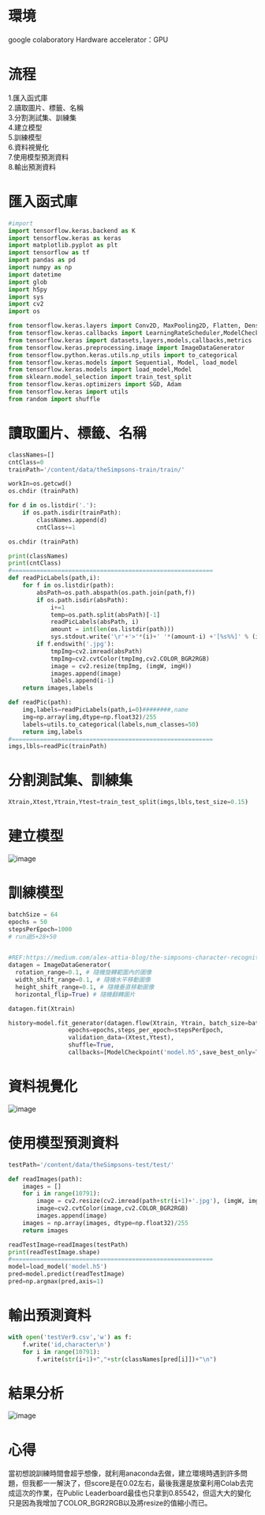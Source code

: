 環境
=======
google colaboratory
Hardware accelerator：GPU

流程
=======
1.匯入函式庫\
2.讀取圖片、標籤、名稱\
3.分割測試集、訓練集\
4.建立模型\
5.訓練模型\
6.資料視覺化\
7.使用模型預測資料\
8.輸出預測資料

匯入函式庫
=======
```python
#import
import tensorflow.keras.backend as K
import tensorflow.keras as keras
import matplotlib.pyplot as plt
import tensorflow as tf
import pandas as pd
import numpy as np
import datetime
import glob
import h5py
import sys
import cv2
import os

from tensorflow.keras.layers import Conv2D, MaxPooling2D, Flatten, Dense,Dropout,LeakyReLU,BatchNormalization
from tensorflow.keras.callbacks import LearningRateScheduler,ModelCheckpoint
from tensorflow.keras import datasets,layers,models,callbacks,metrics
from tensorflow.keras.preprocessing.image import ImageDataGenerator
from tensorflow.python.keras.utils.np_utils import to_categorical
from tensorflow.keras.models import Sequential, Model, load_model
from tensorflow.keras.models import load_model,Model
from sklearn.model_selection import train_test_split
from tensorflow.keras.optimizers import SGD, Adam
from tensorflow.keras import utils
from random import shuffle
```

讀取圖片、標籤、名稱
=======
```python
classNames=[]
cntClass=0
trainPath='/content/data/theSimpsons-train/train/'

workIn=os.getcwd()
os.chdir (trainPath)

for d in os.listdir('.'):
    if os.path.isdir(trainPath):
        classNames.append(d)
        cntClass+=1

os.chdir (trainPath)

print(classNames)
print(cntClass)
#=========================================================
def readPicLabels(path,i):
    for f in os.listdir(path):
        absPath=os.path.abspath(os.path.join(path,f))
        if os.path.isdir(absPath):
            i+=1
            temp=os.path.split(absPath)[-1]
            readPicLabels(absPath, i)
            amount = int(len(os.listdir(path)))
            sys.stdout.write('\r'+'>'*(i)+' '*(amount-i) +'[%s%%]' % (i*100/amount)+temp)
        if f.endswith('.jpg'):
            tmpImg=cv2.imread(absPath)
            tmpImg=cv2.cvtColor(tmpImg,cv2.COLOR_BGR2RGB)
            image = cv2.resize(tmpImg, (imgW, imgH))
            images.append(image)
            labels.append(i-1)
    return images,labels

def readPic(path):
    img,labels=readPicLabels(path,i=0)########,name
    img=np.array(img,dtype=np.float32)/255
    labels=utils.to_categorical(labels,num_classes=50)
    return img,labels
#=========================================================
imgs,lbls=readPic(trainPath)
```

分割測試集、訓練集
=======
```python
Xtrain,Xtest,Ytrain,Ytest=train_test_split(imgs,lbls,test_size=0.15)
```

建立模型
=======
![image](https://github.com/MachineLearningNTUT/classification-NTUB110002016/blob/main/HW2/Pics/model.png)

訓練模型
=======
```python
batchSize = 64
epochs = 50
stepsPerEpoch=1000
# run過5+28+50


#REF:https://medium.com/alex-attia-blog/the-simpsons-character-recognition-using-keras-d8e1796eae36
datagen = ImageDataGenerator(
  rotation_range=0.1, # 隨機旋轉範圍內的圖像
  width_shift_range=0.1, # 隨機水平移動圖像
  height_shift_range=0.1, # 隨機垂直移動圖像
  horizontal_flip=True) # 隨機翻轉圖片

datagen.fit(Xtrain)

history=model.fit_generator(datagen.flow(Xtrain, Ytrain, batch_size=batchSize),
                 epochs=epochs,steps_per_epoch=stepsPerEpoch,
                 validation_data=(Xtest,Ytest),
                 shuffle=True,
                 callbacks=[ModelCheckpoint('model.h5',save_best_only=True)])
```

資料視覺化
=======
![image](https://github.com/MachineLearningNTUT/classification-NTUB110002016/blob/main/HW2/Pics/plotTrainHistory.png)

使用模型預測資料
=======
```python
testPath='/content/data/theSimpsons-test/test/'

def readImages(path):
    images = []
    for i in range(10791):
        image = cv2.resize(cv2.imread(path+str(i+1)+'.jpg'), (imgW, imgH))
        image=cv2.cvtColor(image,cv2.COLOR_BGR2RGB)
        images.append(image)
    images = np.array(images, dtype=np.float32)/255
    return images

readTestImage=readImages(testPath)
print(readTestImage.shape)
#=========================================================
model=load_model('model.h5')
pred=model.predict(readTestImage)
pred=np.argmax(pred,axis=1)
```

輸出預測資料
=======
```python
with open('testVer9.csv','w') as f:
    f.write('id,character\n')
    for i in range(10791):
        f.write(str(i+1)+","+str(classNames[pred[i]])+"\n")
```

結果分析
=======
![image](https://github.com/MachineLearningNTUT/classification-NTUB110002016/blob/main/HW2/Pics/my%20submission.png)

心得
=======
當初想說訓練時間會超乎想像，就利用anaconda去做，建立環境時遇到許多問題，但我都一一解決了，但score是在0.02左右，最後我還是放棄利用Colab去完成這次的作業，在Public Leaderboard最佳也只拿到0.85542，但這大大的變化只是因為我增加了COLOR_BGR2RGB以及將resize的值縮小而已。
